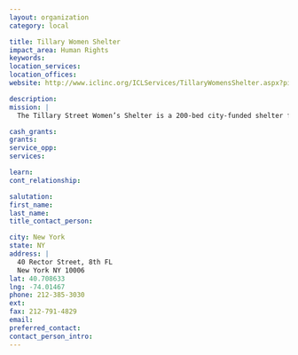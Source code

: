 ```yaml
---
layout: organization
category: local

title: Tillary Women Shelter
impact_area: Human Rights
keywords: 
location_services: 
location_offices: 
website: http://www.iclinc.org/ICLServices/TillaryWomensShelter.aspx?pid=TillaryStreetWomensShelter_975_10_0

description: 
mission: |
  The Tillary Street Women’s Shelter is a 200-bed city-funded shelter for women with mental illness and co-morbid substance abuse disorders. Located in downtown Brooklyn. The shelter provides temporary housing, case management, housing referral and placement services, and on-site medical and mental health services.

cash_grants: 
grants: 
service_opp: 
services: 

learn: 
cont_relationship: 

salutation: 
first_name: 
last_name: 
title_contact_person: 

city: New York
state: NY
address: |
  40 Rector Street, 8th FL    
  New York NY 10006
lat: 40.708633
lng: -74.01467
phone: 212-385-3030
ext: 
fax: 212-791-4829
email: 
preferred_contact: 
contact_person_intro: 
---
```

